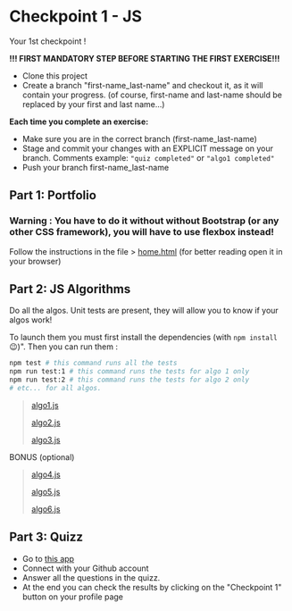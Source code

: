 # Checkpoint 1 - JS

Your 1st checkpoint !

**!!! FIRST MANDATORY STEP BEFORE STARTING THE FIRST EXERCISE!!!**

- Clone this project
- Create a branch "first-name_last-name" and checkout it, as it will contain your progress. (of course, first-name and last-name should be replaced by your first and last name...)

**Each time you complete an exercise:**

- Make sure you are in the correct branch (first-name_last-name)
- Stage and commit your changes with an EXPLICIT message on your branch. Comments example: `"quiz completed"` or `"algo1 completed"`
- Push your branch first-name_last-name

## Part 1: Portfolio

### Warning : You have to do it without without Bootstrap (or any other CSS framework), you will have to use flexbox instead!

Follow the instructions in the file > [home.html](./site/home.html) (for better reading open it in your browser)

## Part 2: JS Algorithms

Do all the algos.
Unit tests are present, they will allow you to know if your algos work!

To launch them you must first install the dependencies (with `npm install` :wink:)".
Then you can run them :

```sh
npm test # this command runs all the tests
npm run test:1 # this command runs the tests for algo 1 only
npm run test:2 # this command runs the tests for algo 2 only
# etc... for all algos.
```

> [algo1.js](./algo/1/thirdAngle.js)
>
> [algo2.js](./algo/2/isLeapYear.js)
>
> [algo3.js](./algo/3/theaterSeats.js)

BONUS (optional)

> [algo4.js](./algo/4/findAdults.js)
>
> [algo5.js](./algo/5/getPoints.js)
>
> [algo6.js](./algo/6/sumArr.js)

## Part 3: Quizz

- Go to [this app](https://wild-quizz.jsrover.wilders.dev/play/checkpoint-1) 
- Connect with your Github account
- Answer all the questions in the quizz. 
- At the end you can check the results by clicking on the "Checkpoint 1" button on your profile page
